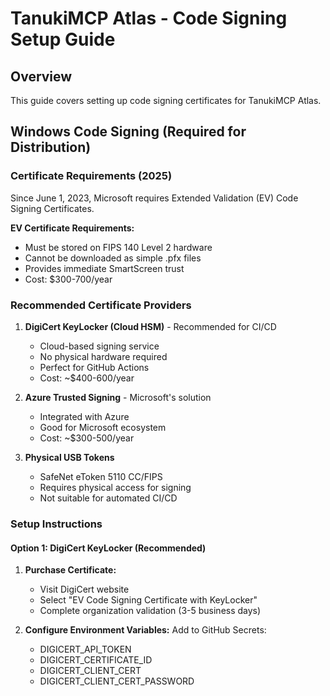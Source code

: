 # TanukiMCP Atlas - Code Signing Setup Guide

## Overview

This guide covers setting up code signing certificates for TanukiMCP Atlas.

## Windows Code Signing (Required for Distribution)

### Certificate Requirements (2025)

Since June 1, 2023, Microsoft requires Extended Validation (EV) Code Signing Certificates.

**EV Certificate Requirements:**
- Must be stored on FIPS 140 Level 2 hardware
- Cannot be downloaded as simple .pfx files
- Provides immediate SmartScreen trust
- Cost: $300-700/year

### Recommended Certificate Providers

1. **DigiCert KeyLocker (Cloud HSM)** - Recommended for CI/CD
   - Cloud-based signing service
   - No physical hardware required
   - Perfect for GitHub Actions
   - Cost: ~$400-600/year

2. **Azure Trusted Signing** - Microsoft's solution
   - Integrated with Azure
   - Good for Microsoft ecosystem
   - Cost: ~$300-500/year

3. **Physical USB Tokens**
   - SafeNet eToken 5110 CC/FIPS
   - Requires physical access for signing
   - Not suitable for automated CI/CD

### Setup Instructions

#### Option 1: DigiCert KeyLocker (Recommended)

1. **Purchase Certificate:**
   - Visit DigiCert website
   - Select "EV Code Signing Certificate with KeyLocker"
   - Complete organization validation (3-5 business days)

2. **Configure Environment Variables:**
   Add to GitHub Secrets:
   - DIGICERT_API_TOKEN
   - DIGICERT_CERTIFICATE_ID
   - DIGICERT_CLIENT_CERT
   - DIGICERT_CLIENT_CERT_PASSWORD